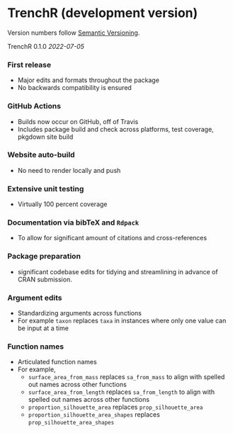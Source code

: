 # TrenchR (development version)

Version numbers follow [Semantic Versioning](https://semver.org/).

TrenchR 0.1.0
*2022-07-05*

### First release
* Major edits and formats throughout the package
* No backwards compatibility is ensured 

### GitHub Actions
* Builds now occur on GitHub, off of Travis
* Includes package build and check across platforms, test coverage, pkgdown site build

### Website auto-build
* No need to render locally and push

### Extensive unit testing
* Virtually 100 percent coverage

### Documentation via bibTeX and `Rdpack`
* To allow for significant amount of citations and cross-references

### Package preparation
* significant codebase edits for tidying and streamlining in advance of CRAN submission.

### Argument edits
* Standardizing arguments across functions
* For example `taxon` replaces `taxa` in instances where only one value can be input at a time

### Function names
* Articulated function names
* For example,
  * `surface_area_from_mass` replaces `sa_from_mass` to align with spelled out names across other functions
  * `surface_area_from_length` replaces `sa_from_length` to align with spelled out names across other functions
  * `proportion_silhouette_area` replaces `prop_silhouette_area` 
  * `proportion_silhouette_area_shapes` replaces `prop_silhouette_area_shapes` 